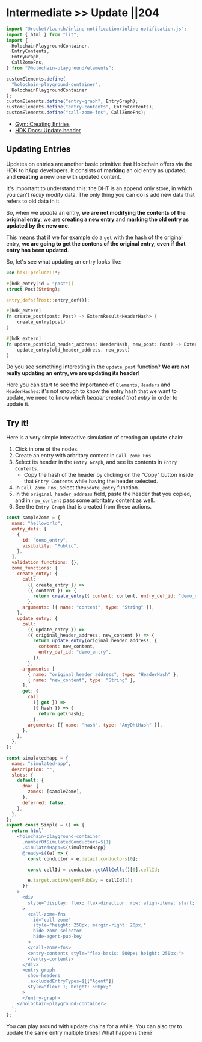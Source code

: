 # Intermediate >> Update ||204

```js script
import "@rocket/launch/inline-notification/inline-notification.js";
import { html } from "lit";
import {
  HolochainPlaygroundContainer,
  EntryContents,
  EntryGraph,
  CallZomeFns,
} from "@holochain-playground/elements";

customElements.define(
  "holochain-playground-container",
  HolochainPlaygroundContainer
);
customElements.define("entry-graph", EntryGraph);
customElements.define("entry-contents", EntryContents);
customElements.define("call-zome-fns", CallZomeFns);
```

<inline-notification type="tip" title="Useful reads">
<ul>
<li><a href="/developers/basic/entries/">Gym: Creating Entries</a></li>
<li><a href="https://docs.rs/hdk/0.0.129/hdk/prelude/struct.Update.html">HDK Docs: Update header</a></li>
</ul>
</inline-notification>

## Updating Entries

Updates on entries are another basic primitive that Holochain offers via the HDK to hApp developers. It consists of **marking** an old entry as updated, and **creating** a new one with updated content.

It's important to understand this: the DHT is an append only store, in which you can't _really_ modify data. The only thing you can do is add new data that refers to old data in it.

So, when we _update_ an entry, **we are not modifying the contents of the original entry**, we are **creating a new entry** and **marking the old entry as updated by the new one**.

This means that if we for example do a `get` with the hash of the original entry, **we are going to get the contens of the original entry, even if that entry has been updated**.

So, let's see what updating an entry looks like:

```rust
use hdk::prelude::*;

#[hdk_entry(id = "post")]
struct Post(String);

entry_defs![Post::entry_def()];

#[hdk_extern]
fn create_post(post: Post) -> ExternResult<HeaderHash> {
    create_entry(post)
}

#[hdk_extern]
fn update_post(old_header_address: HeaderHash, new_post: Post) -> ExternResult<HeaderHash> {
    update_entry(old_header_address, new_post)
}
```

Do you see something interesting in the `update_post` function? **We are not really updating an entry, we are updating its header**!

Here you can start to see the importance of `Elements`, `Headers` and `HeaderHashes`: it's not enough to know the entry hash that we want to update, we need to know _which header created that entry_ in order to update it.

## Try it!

Here is a very simple interactive simulation of creating an update chain:

1. Click in one of the nodes.
2. Create an entry with arbritary content in `Call Zome Fns`.
3. Select its header in the `Entry Graph`, and see its contents in `Entry Contents`.
   - Copy the hash of the header by clicking on the "Copy" button inside that `Entry Contents` while having the header selected.
4. In `Call Zome Fns`, select the`update_entry` function.
5. In the `original_header_address` field, paste the header that you copied, and in `new_content` pass some arbritatry content as well.
6. See the `Entry Graph` that is created from these actions.

```js story
const sampleZome = {
  name: "helloworld",
  entry_defs: [
    {
      id: "demo_entry",
      visibility: "Public",
    },
  ],
  validation_functions: {},
  zome_functions: {
    create_entry: {
      call:
        ({ create_entry }) =>
        ({ content }) => {
          return create_entry({ content: content, entry_def_id: "demo_entry" });
        },
      arguments: [{ name: "content", type: "String" }],
    },
    update_entry: {
      call:
        ({ update_entry }) =>
        ({ original_header_address, new_content }) => {
          return update_entry(original_header_address, {
            content: new_content,
            entry_def_id: "demo_entry",
          });
        },
      arguments: [
        { name: "original_header_address", type: "HeaderHash" },
        { name: "new_content", type: "String" },
      ],
      get: {
        call:
          ({ get }) =>
          ({ hash }) => {
            return get(hash);
          },
        arguments: [{ name: "hash", type: "AnyDhtHash" }],
      },
    },
  },
};

const simulatedHapp = {
  name: "simulated-app",
  description: "",
  slots: {
    default: {
      dna: {
        zomes: [sampleZome],
      },
      deferred: false,
    },
  },
};
export const Simple = () => {
  return html`
    <holochain-playground-container
      .numberOfSimulatedConductors=${1}
      .simulatedHapp=${simulatedHapp}
      @ready=${(e) => {
        const conductor = e.detail.conductors[0];

        const cellId = conductor.getAllCells()[0].cellId;

        e.target.activeAgentPubKey = cellId[1];
      }}
    >
      <div
        style="display: flex; flex-direction: row; align-items: start; margin-bottom: 20px;"
      >
        <call-zome-fns
          id="call-zome"
          style="height: 250px; margin-right: 20px;"
          hide-zome-selector
          hide-agent-pub-key
        >
        </call-zome-fns>
        <entry-contents style="flex-basis: 500px; height: 250px;">
        </entry-contents>
      </div>
      <entry-graph
        show-headers
        .excludedEntryTypes=${["Agent"]}
        style="flex: 1; height: 500px;"
      >
      </entry-graph>
    </holochain-playground-container>
  `;
};
```

You can play around with update chains for a while. You can also try to update the same entry multiple times! What happens then?
